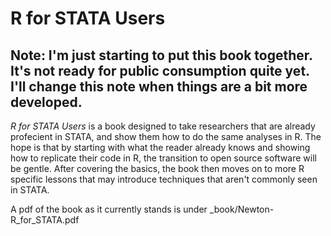 # R for STATA Users

## Note: I'm just starting to put this book together. It's not ready for public consumption quite yet. I'll change this note when things are a bit more developed.

*R for STATA Users* is a book designed to take researchers that are already profecient in STATA, and show them how to do the same analyses in R. The hope is that by starting with what the reader already knows and showing how to replicate their code in R, the transition to open source software will be gentle. After covering the basics, the book then moves on to more R specific lessons that may introduce techniques that aren't commonly seen in STATA. 

A pdf of the book as it currently stands is under \_book/Newton-R\_for\_STATA.pdf
